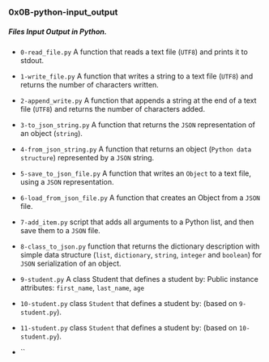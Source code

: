 ### 0x0B-python-input_output

##### Files Input Output in Python.

* `0-read_file.py` A function that reads a text file (`UTF8`) and prints it to stdout.

* `1-write_file.py` A function that writes a string to a text file (`UTF8`) and returns the number of characters written.

* `2-append_write.py` A function that appends a string at the end of a text file (`UTF8`) and returns the number of characters added.

* `3-to_json_string.py` A function that returns the `JSON` representation of an object (`string`).

* `4-from_json_string.py` A function that returns an object (`Python data structure`) represented by a `JSON` string.

* `5-save_to_json_file.py` A function that writes an `Object` to a text file, using a `JSON` representation.

* `6-load_from_json_file.py` A function that creates an Object from a `JSON` file.

* `7-add_item.py` script that adds all arguments to a Python list, and then save them to a `JSON` file.

* `8-class_to_json.py` function that returns the dictionary description with simple data structure (`list`, `dictionary`, `string`, `integer` and `boolean`) for `JSON` serialization of an object.

* `9-student.py` A class Student that defines a student by:
    Public instance attributes: `first_name`, `last_name`, `age`

* `10-student.py` class `Student` that defines a student by: (based on `9-student.py`).

* `11-student.py` class `Student` that defines a student by: (based on `10-student.py`).

* ``